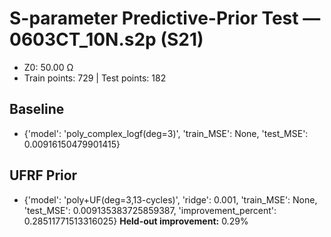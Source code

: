 # S-parameter Predictive-Prior Test — 0603CT_10N.s2p (S21)
- Z0: 50.00 Ω
- Train points: 729  |  Test points: 182

## Baseline
- {'model': 'poly_complex_logf(deg=3)', 'train_MSE': None, 'test_MSE': 0.00916150479901415}

## UFRF Prior
- {'model': 'poly+UF(deg=3,13-cycles)', 'ridge': 0.001, 'train_MSE': None, 'test_MSE': 0.009135383725859387, 'improvement_percent': 0.28511771513316025}
**Held-out improvement:** 0.29%